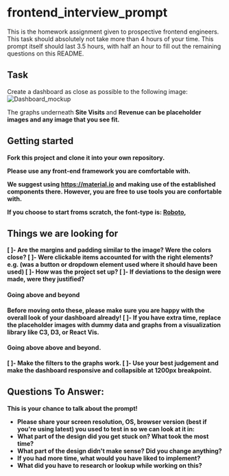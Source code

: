 # frontend_interview_prompt
This is the homework assignment given to prospective frontend engineers. This task should absolutely not take more than 4 hours of your time. This prompt itself should last 3.5 hours, with half an hour to fill out the remaining questions on this README. 

## Task
Create a dashboard as close as possible to the following image: 
![Dashboard_mockup](https://imgur.com/a/SDmcnVi)

The graphs underneath <strong> Site Visits </strong> and <strong> Revenue </string> can be placeholder images and any image that you see fit. 

## Getting started

Fork this project and clone it into your own repository. 

Please use any front-end framework you are comfortable with. 

We suggest using https://material.io and making use of the established components there. However, you are free to use tools you are confortable with. 

If you choose to start froms scratch, the font-type is: [Roboto](https://fonts.google.com/specimen/Roboto),


## Things we are looking for 
[ ]- Are the margins and padding similar to the image? Were the colors close? 
[ ]- Were clickable items accounted for with the right elements? e.g. (was a button or dropdown element used where it should have been used)
[ ]- How was the project set up? 
[ ]- If deviations to the design were made, were they justified? 

#### Going above and beyond
Before moving onto these, please make sure you are happy with the overall look of your dashboard already! 
[ ]- If you have extra time, replace the placeholder images with dummy data and graphs from a visualization library like C3, D3, or React Vis. 

#### Going above above and beyond. 
[ ]- Make the filters to the graphs work. 
[ ]- Use your best judgement and make the dashboard responsive and collapsible at 1200px breakpoint. 

## Questions To Answer: 
This is your chance to talk about the prompt! 
- Please share your screen resolution, OS, browser version (best if you're using latest) you used to test in so we can look at it in: 
- What part of the design did you get stuck on? What took the most time? 
- What part of the design didn't make sense? Did you change anything?
- If you had more time, what would you have liked to implement? 
- What did you have to research or lookup while working on this? 
















